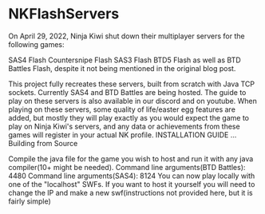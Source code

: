 # NKFlashServers
On April 29, 2022, Ninja Kiwi shut down their multiplayer servers for the following games:

SAS4 Flash
Countersnipe Flash
SAS3 Flash
BTD5 Flash
as well as BTD Battles Flash, despite it not being mentioned in the original blog post.

This project fully recreates these servers, built from scratch with Java TCP sockets.
Currently SAS4 and BTD Battles are being hosted. The guide to play on these servers is also available in our discord and on youtube.
When playing on these servers, some quality of life/easter egg features are added, but mostly they will play exactly as you would expect the game to play on Ninja Kiwi's servers, and any data or achievements from these games will register in your actual NK profile.
INSTALLATION GUIDE
...
Building from Source

Compile the java file for the game you wish to host and run it with any java compiler(10+ might be needed).
Command line arguments(BTD Battles): 4480
Command line arguments(SAS4): 8124
You can now play locally with one of the "localhost" SWFs. 
If you want to host it yourself you will need to change the IP and make a new swf(instructions not provided here, but it is fairly simple)
